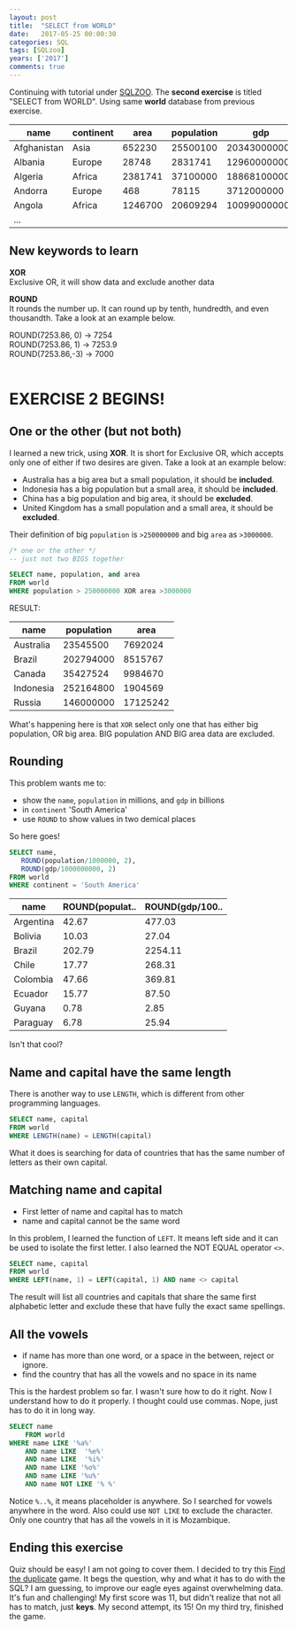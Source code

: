 ```yaml
---
layout: post
title:  "SELECT from WORLD"
date:   2017-05-25 00:00:30
categories: SQL
tags: [SQLzoo]
years: ['2017']
comments: true
---
```


Continuing with tutorial under [SQLZOO][SQLZOO]. The <strong>second exercise</strong> is titled "SELECT from WORLD". Using same <strong>world</strong> database from previous exercise.

| name | continent | area | population | gdp |
|-------|-------|-------|-------|-------|
| Afghanistan | Asia | 652230 | 25500100 | 20343000000 |
| Albania | Europe | 28748 | 2831741 | 12960000000 |
| Algeria | Africa | 2381741 | 37100000 | 188681000000 |
| Andorra | Europe | 468 | 78115 | 3712000000 |
| Angola | Africa | 1246700 | 20609294 | 100990000000 |
| ... |


## New keywords to learn

<strong>XOR</strong><br>
Exclusive OR, it will show data and exclude another data

<strong>ROUND</strong><br>
It rounds the number up. It can round up by tenth, hundredth, and even thousandth. Take a look at an example below.

ROUND(7253.86, 0)    ->  7254 <br>
ROUND(7253.86, 1)    ->  7253.9 <br>
ROUND(7253.86,-3)    ->  7000 <br>
<br>

# EXERCISE 2 BEGINS!

## One or the other (but not both)
I learned a new trick, using <strong>XOR</strong>. It is short for Exclusive OR, which accepts only one of either if two desires are given. Take a look at an example below:

- Australia has a big area but a small population, it should be <strong>included</strong>.
- Indonesia has a big population but a small area, it should be <strong>included</strong>.
- China has a big population and big area, it should be <strong>excluded</strong>.
- United Kingdom has a small population and a small area, it should be <strong>excluded</strong>.

Their definition of big `population` is `>250000000` and big `area` as `>3000000`.

```sql
/* one or the other */
-- just not two BIGS together

SELECT name, population, and area
FROM world
WHERE population > 250000000 XOR area >3000000
```

RESULT:

| name | population | area |
|-------|-------|-------|
| Australia | 23545500 | 7692024 |
| Brazil | 202794000 | 8515767 |
| Canada | 35427524 | 9984670 |
| Indonesia | 252164800 | 1904569 |
| Russia | 146000000 | 17125242 |

What's happening here is that `XOR` select only one that has either big population, OR big area. BIG population AND BIG area data are excluded.

## Rounding

This problem wants me to:
- show the `name`, `population` in millions, and `gdp` in billions
- in `continent` 'South America'
- use `ROUND` to show values in two demical places

So here goes!

```sql
SELECT name,
   ROUND(population/1000000, 2),
   ROUND(gdp/1000000000, 2)
FROM world
WHERE continent = 'South America'
```

| name | ROUND(populat.. | ROUND(gdp/100.. |
|-------|-------|-------|
| Argentina | 42.67 | 477.03 |
| Bolivia |	10.03 | 27.04 |
| Brazil | 202.79 | 2254.11 |
| Chile | 17.77 | 268.31 |
| Colombia | 47.66 | 369.81 |
| Ecuador | 15.77 | 87.50 |
| Guyana | 0.78 | 2.85 |
| Paraguay | 6.78 |	25.94 |

Isn't that cool?


## Name and capital have the same length

There is another way to use `LENGTH`, which is different from other programming languages.

```sql
SELECT name, capital
FROM world
WHERE LENGTH(name) = LENGTH(capital)
```

What it does is searching for data of countries that has the same number of letters as their own capital.

## Matching name and capital

- First letter of name and capital has to match
- name and capital cannot be the same word

In this problem, I learned the function of `LEFT`. It means left side and it can be used to isolate the first letter. I also learned the NOT EQUAL operator `<>`.

```sql
SELECT name, capital
FROM world
WHERE LEFT(name, 1) = LEFT(capital, 1) AND name <> capital
```

The result will list all countries and capitals that share the same first alphabetic letter and exclude these that have fully the exact same spellings.

## All the vowels

- if name has more than one word, or a space in the between, reject or ignore.
- find the country that has all the vowels and no space in its name  

This is the hardest problem so far. I wasn't sure how to do it right. Now I understand how to do it properly. I thought could use commas. Nope, just has to do it in long way.

```sql
SELECT name
    FROM world
WHERE name LIKE '%a%'
    AND name LIKE  '%e%'
    AND name LIKE  '%i%'
    AND name LIKE '%o%'
    AND name LIKE '%u%'
    AND name NOT LIKE '% %'
```

Notice `%..%`, it means placeholder is anywhere. So I searched for vowels anywhere in the word. Also could use `NOT LIKE` to exclude the character. Only one country that has all the vowels in it is Mozambique.

## Ending this exercise

Quiz should be easy! I am not going to cover them. I decided to try this [Find the duplicate][duplicate] game. It begs the question, why and what it has to do with the SQL? I am guessing, to improve our eagle eyes against overwhelming data. It's fun and challenging! My first score was 11, but didn't realize that not all has to match, just <strong>keys</strong>. My second attempt, its 15! On my third try, finished the game.  


[SQLZOO]:http://sqlzoo.net/
[duplicate]:http://sqlzoo.net/brain/bt.htm#
